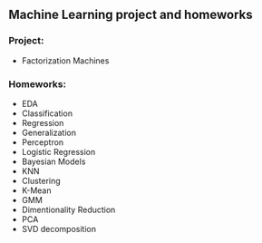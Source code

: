 ## Machine Learning project and homeworks

### Project:
- Factorization Machines

### Homeworks:
- EDA
- Classification
- Regression
- Generalization
- Perceptron
- Logistic Regression
- Bayesian Models
- KNN
- Clustering
- K-Mean
- GMM
- Dimentionality Reduction
- PCA
- SVD decomposition
